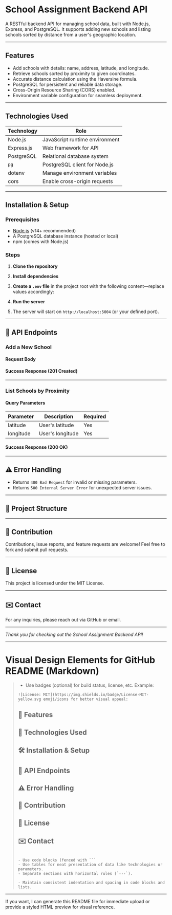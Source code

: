 # School Assignment Backend API

A RESTful backend API for managing school data, built with Node.js, Express, and PostgreSQL. It supports adding new schools and listing schools sorted by distance from a user's geographic location.

---

##  Features

- Add schools with details: name, address, latitude, and longitude.
- Retrieve schools sorted by proximity to given coordinates.
- Accurate distance calculation using the Haversine formula.
- PostgreSQL for persistent and reliable data storage.
- Cross-Origin Resource Sharing (CORS) enabled.
- Environment variable configuration for seamless deployment.

---

##  Technologies Used

| Technology  | Role                          |
|-------------|-------------------------------|
| Node.js     | JavaScript runtime environment|
| Express.js  | Web framework for API          |
| PostgreSQL  | Relational database system     |
| `pg`        | PostgreSQL client for Node.js  |
| dotenv      | Manage environment variables   |
| cors        | Enable cross-origin requests   |

---

##  Installation & Setup

### Prerequisites

- [Node.js](https://nodejs.org/en/) (v14+ recommended)
- A PostgreSQL database instance (hosted or local)
- npm (comes with Node.js)

### Steps

1. **Clone the repository**

2. **Install dependencies**


3. **Create a `.env` file** in the project root with the following content—replace values accordingly:

4. **Run the server**


5. The server will start on `http://localhost:5004` (or your defined port).

---

## 📡 API Endpoints

### Add a New School


#### Request Body


#### Success Response (201 Created)


---

### List Schools by Proximity

#### Query Parameters

| Parameter  | Description          | Required |
|------------|----------------------|----------|
| latitude   | User's latitude      | Yes      |
| longitude  | User's longitude     | Yes      |

#### Success Response (200 OK)


---

## ⚠️ Error Handling

- Returns `400 Bad Request` for invalid or missing parameters.
- Returns `500 Internal Server Error` for unexpected server issues.

---

## 🎨 Project Structure


---

## 🤝 Contribution

Contributions, issue reports, and feature requests are welcome! Feel free to fork and submit pull requests.

---

## 📄 License

This project is licensed under the MIT License.

---

## ✉️ Contact

For any inquiries, please reach out via GitHub or email.

---

*Thank you for checking out the School Assignment Backend API!*

---

# Visual Design Elements for GitHub README (Markdown)

> - Use badges (optional) for build status, license, etc. Example:
> 
> ```
> ![License: MIT](https://img.shields.io/badge/License-MIT-yellow.svg emoji/icons for better visual appeal:
> 
> ```
> ## 🚀 Features
> ## 🔧 Technologies Used
> ## 🛠️ Installation & Setup
> ## 📡 API Endpoints
> ## ⚠️ Error Handling
> ## 🤝 Contribution
> ## 📄 License
> ## ✉️ Contact
> ```
>
> - Use code blocks (fenced with ```
> - Use tables for neat presentation of data like technologies or parameters.
> - Separate sections with horizontal rules (`---`).
>
> - Maintain consistent indentation and spacing in code blocks and lists.

***

If you want, I can generate this README file for immediate upload or provide a styled HTML preview for visual reference.

